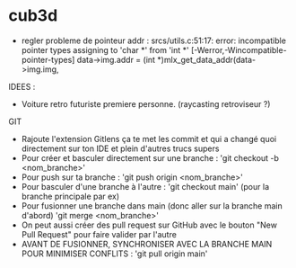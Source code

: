 # cub3d

- regler probleme de pointeur addr :
srcs/utils.c:51:17: error: incompatible pointer types assigning to 'char *' from 'int *' [-Werror,-Wincompatible-pointer-types]
        data->img.addr = (int *)mlx_get_data_addr(data->img.img,

IDEES :
- Voiture retro futuriste premiere personne. (raycasting retroviseur ?)

GIT
- Rajoute l'extension Gitlens ça te met les commit et qui a changé quoi directement sur ton IDE et plein d'autres trucs supers
- Pour créer et basculer directement sur une branche :
        'git checkout -b <nom_branche>'
- Pour push sur ta branche :
        'git push origin <nom_branche>'
- Pour basculer d'une branche à l'autre :
        'git checkout main' (pour la branche principale par ex)
- Pour fusionner une branche dans main (donc aller sur la branche main d'abord)
        'git merge <nom_branche>'
- On peut aussi créer des pull request sur GitHub avec le bouton "New Pull Request" pour faire valider par l'autre
- AVANT DE FUSIONNER, SYNCHRONISER AVEC LA BRANCHE MAIN POUR MINIMISER CONFLITS :
        'git pull origin main'